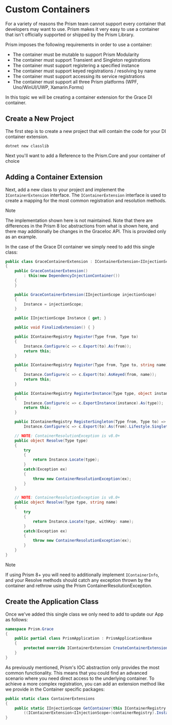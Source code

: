# Custom Containers

For a variety of reasons the Prism team cannot support every container that developers may want to use. Prism makes it very easy to use a container that isn't officially supported or shipped by the Prism Library.

Prism imposes the following requirements in order to use a container:

- The container must be mutable to support Prism Modularity
- The container must support Transient and Singleton registrations
- The container must support registering a specified instance
- The container must support keyed registrations / resolving by name
- The container must support accessing its service registrations
- The container must support all three Prism platforms (WPF, Uno/WinUI/UWP, Xamarin.Forms)

In this topic we will be creating a container extension for the Grace DI container.

## Create a New Project

The first step is to create a new project that will contain the code for your DI container extension.

```shell
dotnet new classlib
```

Next you'll want to add a Reference to the Prism.Core and your container of choice

## Adding a Container Extension

Next, add a new class to your project and implement the `IContainerExtension` interface.  The `IContainerExtension` interface is used to create a mapping for the most common registration and resolution methods.

> [!NOTE]
> The implementation shown here is not maintained. Note that there are differences in the Prism 8 Ioc abstractions from what is shown here, and there may additionally be changes in the GraceIoc API. This is provided only as an example.

In the case of the Grace DI container we simply need to add this single class:

```cs
public class GraceContainerExtension : IContainerExtension<IInjectionScope>
{
    public GraceContainerExtension()
        : this(new DependencyInjectionContainer())
    {
    }

    public GraceContainerExtension(IInjectionScope injectionScope)
    {
        Instance = injectionScope;
    }

    public IInjectionScope Instance { get; }

    public void FinalizeExtension() { }

    public IContainerRegistry Register(Type from, Type to)
    {
        Instance.Configure(c => c.Export(to).As(from));
        return this;
    }

    public IContainerRegistry Register(Type from, Type to, string name)
    {
        Instance.Configure(c => c.Export(to).AsKeyed(from, name));
        return this;
    }

    public IContainerRegistry RegisterInstance(Type type, object instance)
    {
        Instance.Configure(c => c.ExportInstance(instance).As(type));
        return this;
    }

    public IContainerRegistry RegisterSingleton(Type from, Type to) =>
        Instance.Configure(c => c.Export(to).As(from).Lifestyle.Singleton());

    // NOTE: ContainerResolutionException is v8.0+
    public object Resolve(Type type)
    {
        try
        {
            return Instance.Locate(type);
        }
        catch(Exception ex)
        {
            throw new ContainerResolutionException(ex);
        }
    }

    // NOTE: ContainerResolutionException is v8.0+
    public object Resolve(Type type, string name)
    {
        try
        {
            return Instance.Locate(type, withKey: name);
        }
        catch(Exception ex)
        {
            throw new ContainerResolutionException(ex);
        }
    }
}
```

> [!NOTE]
> If using Prism 8+ you will need to additionally implement `IContainerInfo`, and your Resolve methods should catch any exception thrown by the container and rethrow using the Prism ContainerResolutionException.

## Create the Application Class

Once we've added this single class we only need to add to update our App as follows:

```cs
namespace Prism.Grace
{
    public partial class PrismApplication : PrismApplicationBase
    {
        protected override IContainerExtension CreateContainerExtension() => new GraceContainerExtension();
    }
}
```

As previously mentioned, Prism's IOC abstraction only provides the most common functionality. This means that you could find an advanced scenario where you need direct access to the underlying container. To achieve a more complex registration, you can add an extension method like we provide in the Container specific packages:

```cs
public static class ContainerExtensions
{
    public static IInjectionScope GetContainer(this IContainerRegistry containerRegistry) =>
        ((IContainerExtension<IInjectionScope>)containerRegistry).Instance;
}
```
